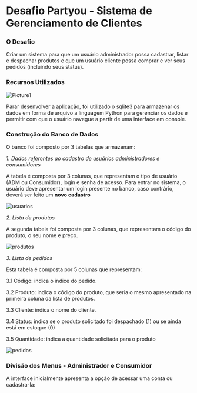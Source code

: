 # Desafio Partyou - Sistema de Gerenciamento de Clientes 

### O Desafio 
Criar um sistema para que um usuário administrador possa cadastrar, listar e despachar produtos e que um usuário cliente possa comprar e ver seus pedidos (incluindo seus status).

### Recursos Utilizados 

![Picture1](https://user-images.githubusercontent.com/46378210/70085829-ce41b080-15ef-11ea-8b9b-b4338302893d.png)

Parar desenvolver a aplicação, foi utilizado o sqlite3 para armazenar os dados em forma de arquivo a linguagem Python para gerenciar os dados e permitir com que o usuário navegue a partir de uma interface em console. 

### Construção do Banco de Dados 
O banco foi composto por 3 tabelas que armazenam:

_1. Dados referentes ao cadastro de usuários administradores e consumidores_

A tabela é composta por 3 colunas, que representam o tipo de usuário (ADM ou Consumidor), login e senha de acesso. Para entrar no sistema, o usuário deve apresentar um login presente no banco, caso contrário, deverá ser feito um __novo cadastro__

![usuarios](https://user-images.githubusercontent.com/46378210/70085963-12cd4c00-15f0-11ea-96fd-ccb5760bee47.png)

_2. Lista de produtos_ 

A segunda tabela foi composta por 3 colunas, que representam o código do produto, o seu nome e preço. 

![produtos](https://user-images.githubusercontent.com/46378210/70086047-45774480-15f0-11ea-938c-d3a885a730de.png)

_3. Lista de pedidos_

Esta tabela é composta por 5 colunas que representam:

3.1 Código: indica o indice do pedido.

3.2 Produto: indica o código do produto, que seria o mesmo apresentado na primeira coluna da lista de produtos.

3.3 Cliente: indica o nome do cliente.

3.4 Status: indica se o produto solicitado foi despachado (1) ou se ainda está em estoque (0)

3.5 Quantidade: indica a quantidade solicitada para o produto 

![pedidos](https://user-images.githubusercontent.com/46378210/70086048-45774480-15f0-11ea-9e9f-7493e88e41dd.png)



### Divisão dos Menus - Administrador e Consumidor 

A interface inicialmente apresenta a opção de acessar uma conta ou cadastra-la: 

